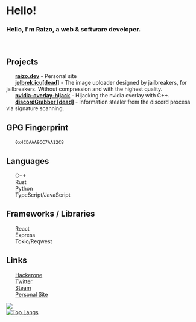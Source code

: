 # Hello!
### Hello, I'm Raizo, a web & software developer.<br>
<br>

## Projects
&nbsp;&nbsp;&nbsp;&nbsp;&nbsp;&nbsp;<a href="https://raizo.dev">**raizo.dev**</a> - Personal site<br>
&nbsp;&nbsp;&nbsp;&nbsp;&nbsp;&nbsp;<a href="https://jelbrek.icu">**jelbrek.icu[dead]**</a> - The image uploader designed by jailbreakers, for jailbreakers. Without compression and with the highest quality.<br>
&nbsp;&nbsp;&nbsp;&nbsp;&nbsp;&nbsp;<a href="https://github.com/iraizo/nvidia-overlay-hijack">**nvidia-overlay-hijack**</a> - Hijacking the nvidia overlay with C++.<br>
&nbsp;&nbsp;&nbsp;&nbsp;&nbsp;&nbsp;<a href="https://github.com/iraizo/discordGrabber/">**discordGrabber [dead]**</a> - Information stealer from the discord process via signature scanning.<br>

## GPG Fingerprint 
&nbsp;&nbsp;&nbsp;&nbsp;&nbsp;&nbsp;`0x4CDAAA9CC7AA12C8`
<br>

## Languages
&nbsp;&nbsp;&nbsp;&nbsp;&nbsp;&nbsp;C++  
&nbsp;&nbsp;&nbsp;&nbsp;&nbsp;&nbsp;Rust  
&nbsp;&nbsp;&nbsp;&nbsp;&nbsp;&nbsp;Python  
&nbsp;&nbsp;&nbsp;&nbsp;&nbsp;&nbsp;TypeScript/JavaScript
<br>

## Frameworks / Libraries
&nbsp;&nbsp;&nbsp;&nbsp;&nbsp;&nbsp;React  
&nbsp;&nbsp;&nbsp;&nbsp;&nbsp;&nbsp;Express  
&nbsp;&nbsp;&nbsp;&nbsp;&nbsp;&nbsp;Tokio/Reqwest  

## Links
&nbsp;&nbsp;&nbsp;&nbsp;&nbsp;&nbsp;[Hackerone](https://hackerone.com/iraizo)  
&nbsp;&nbsp;&nbsp;&nbsp;&nbsp;&nbsp;[Twitter](https://twitter.com/yvngraizo)  
&nbsp;&nbsp;&nbsp;&nbsp;&nbsp;&nbsp;[Steam](https://steamcommunity.com/id/iraizo/)  
&nbsp;&nbsp;&nbsp;&nbsp;&nbsp;&nbsp;[Personal Site](https://switchbla.de)
 
![](https://github-readme-stats.vercel.app/api?username=iraizo&show_icons=true&hide_border=true&count_private=true&include_all_commits=true&hide=prs)  
[![Top Langs](https://github-readme-stats.vercel.app/api/top-langs/?username=iraizo)](https://github.com/anuraghazra/github-readme-stats)
